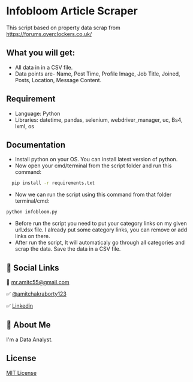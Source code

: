
# Infobloom Article Scraper

This script based on property data scrap from https://forums.overclockers.co.uk/


## What you will get:

- All data in in a CSV file.
- Data points are- Name, Post Time, Profile Image, Job Title, Joined, Posts, Location, Message Content.


## Requirement

- Language: Python
- Libraries: datetime, pandas, selenium, webdriver_manager, uc, Bs4, lxml, os


## Documentation

- Install python on your OS. You can install latest version of python.
- Now open your cmd/terminal from the script folder and run this command:
```bash
  pip install -r requirements.txt
```
- Now we can run the script using this command from that folder terminal/cmd:
```bash
python infobloom.py
```
- Before run the script you need to put your category links on my given url.xlsx file. I already put some category links, you can remove or add links on there.
- After run the script, It will automaticaly go through all categories and scrap the data. Save the data in a CSV file.


## 🔗 Social Links

📧 mr.amitc55@gmail.com

✅ [@amitchakraborty123](https://www.github.com/amitchakraborty123)

✅ [Linkedin](https://www.linkedin.com/in/mrchamit/)
## 🚀 About Me
I'm a Data Analyst.


## License

[MIT License](https://choosealicense.com/licenses/mit/)
